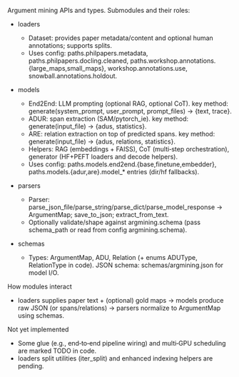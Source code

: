 Argument mining APIs and types. Submodules and their roles:

- loaders
  - Dataset: provides paper metadata/content and optional human annotations; supports splits.
  - Uses config: paths.philpapers.metadata, paths.philpapers.docling.cleaned, paths.workshop.annotations.{large_maps,small_maps}, workshop.annotations.use, snowball.annotations.holdout.

- models
  - End2End: LLM prompting (optional RAG, optional CoT). key method: generate(system_prompt, user_prompt, prompt_files) -> {text, trace}.
  - ADUR: span extraction (SAM/pytorch_ie). key method: generate(input_file) -> {adus, statistics}.
  - ARE: relation extraction on top of predicted spans. key method: generate(input_file) -> {adus, relations, statistics}.
  - Helpers: RAG (embeddings + FAISS), CoT (multi‑step orchestration), generator (HF+PEFT loaders and decode helpers).
  - Uses config: paths.models.end2end.{base,finetune,embedder}, paths.models.{adur,are}.model_* entries (dir/hf fallbacks).

- parsers
  - Parser: parse_json_file/parse_string/parse_dict/parse_model_response → ArgumentMap; save_to_json; extract_from_text.
  - Optionally validate/shape against argmining.schema (pass schema_path or read from config argmining.schema).

- schemas
  - Types: ArgumentMap, ADU, Relation (+ enums ADUType, RelationType in code). JSON schema: schemas/argmining.json for model I/O.

How modules interact
- loaders supplies paper text + (optional) gold maps → models produce raw JSON (or spans/relations) → parsers normalize to ArgumentMap using schemas.

Not yet implemented
- Some glue (e.g., end‑to‑end pipeline wiring) and multi‑GPU scheduling are marked TODO in code.
- loaders split utilities (iter_split) and enhanced indexing helpers are pending.
